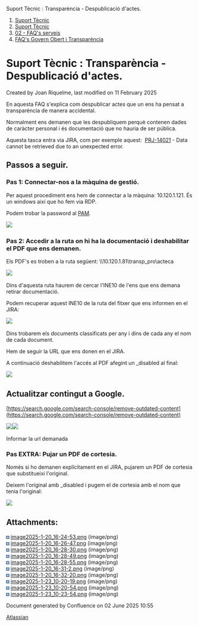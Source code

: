 Suport Tècnic : Transparència - Despublicació d'actes.  

1.  [Suport Tècnic](index.html)
2.  [Suport Tècnic](13893782.html)
3.  [02 - FAQ's serveis](26313393.html)
4.  [FAQ's Govern Obert i Transparència](100008586.html)

Suport Tècnic : Transparència - Despublicació d'actes.
======================================================

Created by Joan Riquelme, last modified on 11 February 2025

En aquesta FAQ s'explica com despublicar actes que un ens ha pensat a transparència de manera accidental.

Normalment ens demanen que les despubliquem perquè contenen dades de caràcter personal i és documentació que no hauria de ser pública.

Aquesta tasca entra via JIRA, com per exemple aquest:  [PRJ-14021](https://contacte.aoc.cat/browse/PRJ-14021?src=confmacro) - Data cannot be retrieved due to an unexpected error.

  

Passos a seguir.
----------------

### Pas 1: Connectar-nos a la màquina de gestió.

Per aquest procediment ens hem de connectar a la màquina: 10.120.1.121. És un windows així que ho fem via RDP.

Podem trobar la password al [PAM](https://pam.aoc.cat/SecretServer/app/#/secrets/4561/general).

![](attachments/118555109/118555110.png)

  

### Pas 2: Accedir a la ruta on hi ha la documentació i deshabilitar el PDF que ens demanen.

Els PDF's es troben a la ruta següent: \\\\10.120.1.81\\transp\_pro\\acteca

![](attachments/118555109/118555111.png)

Dins d'aquesta ruta haurem de cercar l'INE10 de l'ens que ens demana retirar documentació.

Podem recuperar aquest INE10 de la ruta del fitxer que ens informen en el JIRA:

![](attachments/118555109/118555112.png)

Dins trobarem els documents classificats per any i dins de cada any el nom de cada document. 

Hem de seguir la URL que ens donen en el JIRA.

A continuació deshabilitem l'accés al PDF afegint un \_disabled al final:

![](attachments/118555109/118555115.png)

  

Actualitzar contingut a Google.
-------------------------------

[https://search.google.com/search-console/remove-outdated-content](https://search.google.com/search-console/remove-outdated-content)

![](attachments/118555109/118555143.png)![](attachments/118555109/118555145.png)

Informar la url demanada

### Pas EXTRA: Pujar un PDF de cortesia.

Només si ho demanen explícitament en el JIRA, pujarem un PDF de cortesia que substitueixi l'original.

Deixem l'original amb \_disabled i pugem el de cortesia amb el nom que tenia l'original:

![](attachments/118555109/118555116.png)

  

Attachments:
------------

![](images/icons/bullet_blue.gif) [image2025-1-20\_16-24-53.png](attachments/118555109/118555110.png) (image/png)  
![](images/icons/bullet_blue.gif) [image2025-1-20\_16-26-47.png](attachments/118555109/118555111.png) (image/png)  
![](images/icons/bullet_blue.gif) [image2025-1-20\_16-28-30.png](attachments/118555109/118555112.png) (image/png)  
![](images/icons/bullet_blue.gif) [image2025-1-20\_16-28-49.png](attachments/118555109/118555113.png) (image/png)  
![](images/icons/bullet_blue.gif) [image2025-1-20\_16-28-55.png](attachments/118555109/118555114.png) (image/png)  
![](images/icons/bullet_blue.gif) [image2025-1-20\_16-31-2.png](attachments/118555109/118555115.png) (image/png)  
![](images/icons/bullet_blue.gif) [image2025-1-20\_16-32-20.png](attachments/118555109/118555116.png) (image/png)  
![](images/icons/bullet_blue.gif) [image2025-1-23\_10-20-19.png](attachments/118555109/118555143.png) (image/png)  
![](images/icons/bullet_blue.gif) [image2025-1-23\_10-20-54.png](attachments/118555109/118555144.png) (image/png)  
![](images/icons/bullet_blue.gif) [image2025-1-23\_10-23-54.png](attachments/118555109/118555145.png) (image/png)  

Document generated by Confluence on 02 June 2025 10:55

[Atlassian](http://www.atlassian.com/)